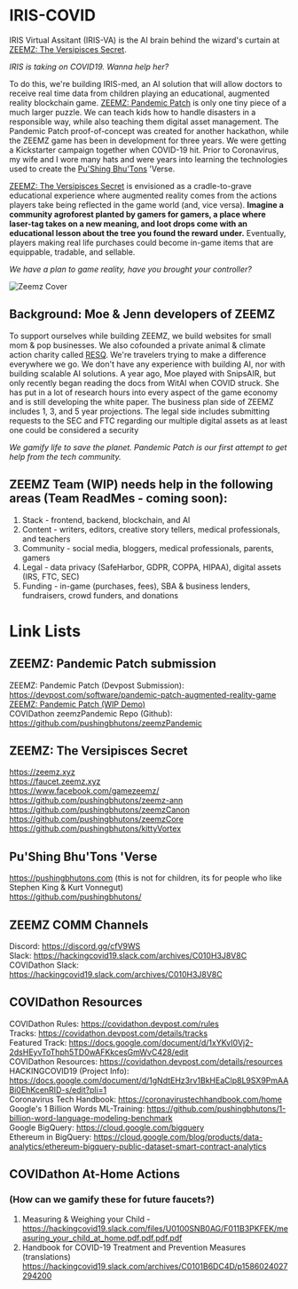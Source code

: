 # IRIS-COVID
IRIS Virtual Assitant (IRIS-VA) is the AI brain behind the wizard's curtain at [ZEEMZ: The Versipisces Secret](https://zeemz.xyz). 

*IRIS is taking on COVID19. Wanna help her?*

To do this, we're building IRIS-med, an AI solution that will allow doctors to receive real time data from children playing an educational, augmented reality blockchain game. [ZEEMZ: Pandemic Patch](https://faucet.zeemz.xyz/pandemicpatch/index.html) is only one tiny piece of a much larger puzzle. We can teach kids how to handle disasters in a responsible way, while also teaching them digital asset management. The Pandemic Patch proof-of-concept was created for another hackathon, while the ZEEMZ game has been in development for three years. We were getting a Kickstarter campaign together when COVID-19 hit. Prior to Coronavirus, my wife and I wore many hats and were years into learning the technologies used to create the [Pu'Shing Bhu'Tons](https://www.pushingbhutons.com) 'Verse.

[ZEEMZ: The Versipisces Secret](https://www.zeemz.xyz) is envisioned as a cradle-to-grave educational experience where augmented reality comes from the actions players take being reflected in the game world (and, vice versa). **Imagine a community agroforest planted by gamers for gamers, a place where laser-tag takes on a new meaning, and loot drops come with an educational lesson about the tree you found the reward under.** Eventually, players making real life purchases could become in-game items that are equippable, tradable, and sellable. 

*We have a plan to game reality, have you brought your controller?*

![Zeemz Cover](https://zeemz-imgs.web.app/imgs/zeemz.png)

## Background: Moe & Jenn developers of ZEEMZ
To support ourselves while building ZEEMZ, we build websites for small mom & pop businesses. We also cofounded a private animal & climate action charity called [RESQ](https://resq.pir8aye.net). We're travelers trying to make a difference everywhere we go. We don't have any experience with building AI, nor with building scalable AI solutions. A year ago, Moe played with SnipsAIR, but only recently began reading the docs from WitAI when COVID struck. She has put in a lot of research hours into every aspect of the game economy and is still developing the white paper. The business plan side of ZEEMZ includes 1, 3, and 5 year projections. The legal side includes submitting requests to the SEC and FTC regarding our multiple digital assets as at least one could be considered a security

*We gamify life to save the planet. Pandemic Patch is our first attempt to get help from the tech community.*


## ZEEMZ Team (WIP) needs help in the following areas (Team ReadMes - coming soon):
1. Stack - frontend, backend, blockchain, and AI
2. Content - writers, editors, creative story tellers, medical professionals, and teachers
3. Community - social media, bloggers, medical professionals, parents, gamers
4. Legal - data privacy (SafeHarbor, GDPR, COPPA, HIPAA), digital assets (IRS, FTC, SEC)
5. Funding - in-game (purchases, fees), SBA & business lenders, fundraisers, crowd funders, and donations


# Link Lists 
## ZEEMZ: Pandemic Patch submission 
ZEEMZ: Pandemic Patch (Devpost Submission): https://devpost.com/software/pandemic-patch-augmented-reality-game<br />
[ZEEMZ: Pandemic Patch (WIP Demo)](https://faucet.zeemz.xyz/pandemicpatch/index.html)<br />
COVIDathon zeemzPandemic Repo (Github): https://github.com/pushingbhutons/zeemzPandemic<br />

## ZEEMZ: The Versipisces Secret
https://zeemz.xyz<br />
https://faucet.zeemz.xyz<br />
https://www.facebook.com/gamezeemz/<br />
https://github.com/pushingbhutons/zeemz-ann<br />
https://github.com/pushingbhutons/zeemzCanon<br />
https://github.com/pushingbhutons/zeemzCore<br />
https://github.com/pushingbhutons/kittyVortex<br />

## Pu'Shing Bhu'Tons 'Verse
https://pushingbhutons.com (this is not for children, its for people who like Stephen King & Kurt Vonnegut)<br />
https://github.com/pushingbhutons/<br />


## ZEEMZ COMM Channels 
Discord: https://discord.gg/cfV9WS<br />
Slack: https://hackingcovid19.slack.com/archives/C010H3J8V8C<br />
COVIDathon Slack: https://hackingcovid19.slack.com/archives/C010H3J8V8C<br />


## COVIDathon Resources
COVIDathon Rules: https://covidathon.devpost.com/rules<br />
Tracks: https://covidathon.devpost.com/details/tracks<br />
Featured Track: https://docs.google.com/document/d/1xYKvI0Vj2-2dsHEyvToThph5TD0wAFKkcesGmWvC428/edit<br />
COVIDathon Resources: https://covidathon.devpost.com/details/resources<br />
HACKINGCOVID19 (Project Info): https://docs.google.com/document/d/1gNdtEHz3rv1BkHEaClp8L9SX9PmAABi0EhKcenRID-s/edit?pli=1<br />
Coronavirus Tech Handbook: https://coronavirustechhandbook.com/home<br />
Google's 1 Billion Words ML-Training: https://github.com/pushingbhutons/1-billion-word-language-modeling-benchmark<br />
Google BigQuery: https://cloud.google.com/bigquery<br />
Ethereum in BigQuery: https://cloud.google.com/blog/products/data-analytics/ethereum-bigquery-public-dataset-smart-contract-analytics<br />


## COVIDathon At-Home Actions 
### (How can we gamify these for future faucets?)
1. Measuring & Weighing your Child - https://hackingcovid19.slack.com/files/U0100SNB0AG/F011B3PKFEK/measuring_your_child_at_home.pdf.pdf.pdf.pdf 
2. Handbook for COVID-19 Treatment and Prevention Measures (translations) https://hackingcovid19.slack.com/archives/C0101B6DC4D/p1586024027294200


